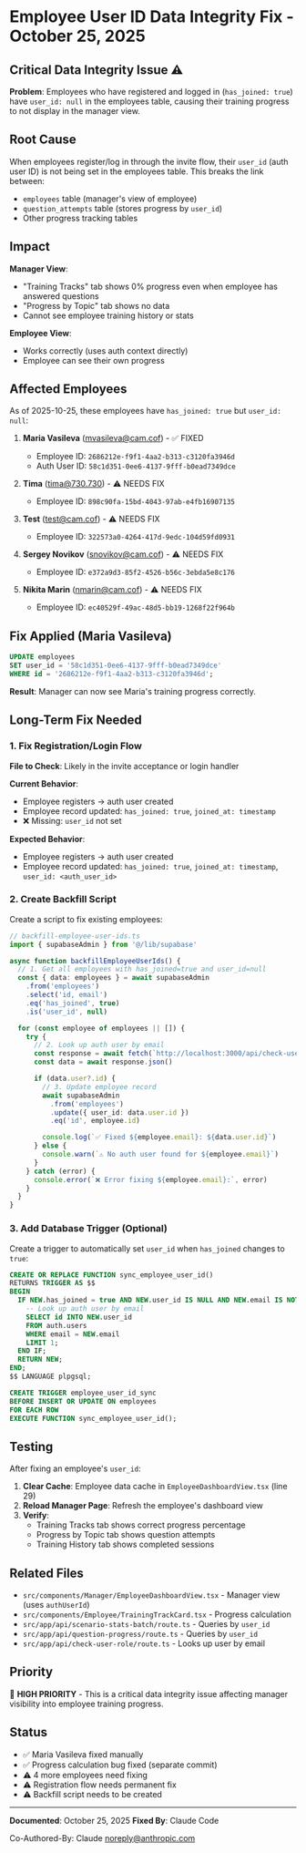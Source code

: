 # Employee User ID Data Integrity Fix - October 25, 2025

## Critical Data Integrity Issue ⚠️

**Problem**: Employees who have registered and logged in (`has_joined: true`) have `user_id: null` in the employees table, causing their training progress to not display in the manager view.

## Root Cause

When employees register/log in through the invite flow, their `user_id` (auth user ID) is not being set in the employees table. This breaks the link between:
- `employees` table (manager's view of employee)
- `question_attempts` table (stores progress by `user_id`)
- Other progress tracking tables

## Impact

**Manager View**:
- "Training Tracks" tab shows 0% progress even when employee has answered questions
- "Progress by Topic" tab shows no data
- Cannot see employee training history or stats

**Employee View**:
- Works correctly (uses auth context directly)
- Employee can see their own progress

## Affected Employees

As of 2025-10-25, these employees have `has_joined: true` but `user_id: null`:

1. **Maria Vasileva** (mvasileva@cam.cof) - ✅ FIXED
   - Employee ID: `2686212e-f9f1-4aa2-b313-c3120fa3946d`
   - Auth User ID: `58c1d351-0ee6-4137-9fff-b0ead7349dce`

2. **Tima** (tima@730.730) - ⚠️ NEEDS FIX
   - Employee ID: `898c90fa-15bd-4043-97ab-e4fb16907135`

3. **Test** (test@cam.cof) - ⚠️ NEEDS FIX
   - Employee ID: `322573a0-4264-417d-9edc-104d59fd0931`

4. **Sergey Novikov** (snovikov@cam.cof) - ⚠️ NEEDS FIX
   - Employee ID: `e372a9d3-85f2-4526-b56c-3ebda5e8c176`

5. **Nikita Marin** (nmarin@cam.cof) - ⚠️ NEEDS FIX
   - Employee ID: `ec40529f-49ac-48d5-bb19-1268f22f964b`

## Fix Applied (Maria Vasileva)

```sql
UPDATE employees
SET user_id = '58c1d351-0ee6-4137-9fff-b0ead7349dce'
WHERE id = '2686212e-f9f1-4aa2-b313-c3120fa3946d';
```

**Result**: Manager can now see Maria's training progress correctly.

## Long-Term Fix Needed

### 1. Fix Registration/Login Flow

**File to Check**: Likely in the invite acceptance or login handler

**Current Behavior**:
- Employee registers → auth user created
- Employee record updated: `has_joined: true`, `joined_at: timestamp`
- ❌ Missing: `user_id` not set

**Expected Behavior**:
- Employee registers → auth user created
- Employee record updated: `has_joined: true`, `joined_at: timestamp`, `user_id: <auth_user_id>`

### 2. Create Backfill Script

Create a script to fix existing employees:

```typescript
// backfill-employee-user-ids.ts
import { supabaseAdmin } from '@/lib/supabase'

async function backfillEmployeeUserIds() {
  // 1. Get all employees with has_joined=true and user_id=null
  const { data: employees } = await supabaseAdmin
    .from('employees')
    .select('id, email')
    .eq('has_joined', true)
    .is('user_id', null)

  for (const employee of employees || []) {
    try {
      // 2. Look up auth user by email
      const response = await fetch(`http://localhost:3000/api/check-user-role?email=${employee.email}`)
      const data = await response.json()

      if (data.user?.id) {
        // 3. Update employee record
        await supabaseAdmin
          .from('employees')
          .update({ user_id: data.user.id })
          .eq('id', employee.id)

        console.log(`✅ Fixed ${employee.email}: ${data.user.id}`)
      } else {
        console.warn(`⚠️ No auth user found for ${employee.email}`)
      }
    } catch (error) {
      console.error(`❌ Error fixing ${employee.email}:`, error)
    }
  }
}
```

### 3. Add Database Trigger (Optional)

Create a trigger to automatically set `user_id` when `has_joined` changes to `true`:

```sql
CREATE OR REPLACE FUNCTION sync_employee_user_id()
RETURNS TRIGGER AS $$
BEGIN
  IF NEW.has_joined = true AND NEW.user_id IS NULL AND NEW.email IS NOT NULL THEN
    -- Look up auth user by email
    SELECT id INTO NEW.user_id
    FROM auth.users
    WHERE email = NEW.email
    LIMIT 1;
  END IF;
  RETURN NEW;
END;
$$ LANGUAGE plpgsql;

CREATE TRIGGER employee_user_id_sync
BEFORE INSERT OR UPDATE ON employees
FOR EACH ROW
EXECUTE FUNCTION sync_employee_user_id();
```

## Testing

After fixing an employee's `user_id`:

1. **Clear Cache**: Employee data cache in `EmployeeDashboardView.tsx` (line 29)
2. **Reload Manager Page**: Refresh the employee's dashboard view
3. **Verify**:
   - Training Tracks tab shows correct progress percentage
   - Progress by Topic tab shows question attempts
   - Training History tab shows completed sessions

## Related Files

- `src/components/Manager/EmployeeDashboardView.tsx` - Manager view (uses `authUserId`)
- `src/components/Employee/TrainingTrackCard.tsx` - Progress calculation
- `src/app/api/scenario-stats-batch/route.ts` - Queries by `user_id`
- `src/app/api/question-progress/route.ts` - Queries by `user_id`
- `src/app/api/check-user-role/route.ts` - Looks up user by email

## Priority

🔴 **HIGH PRIORITY** - This is a critical data integrity issue affecting manager visibility into employee training progress.

## Status

- ✅ Maria Vasileva fixed manually
- ✅ Progress calculation bug fixed (separate commit)
- ⚠️ 4 more employees need fixing
- ⚠️ Registration flow needs permanent fix
- ⚠️ Backfill script needs to be created

---

**Documented**: October 25, 2025
**Fixed By**: Claude Code

Co-Authored-By: Claude <noreply@anthropic.com>
